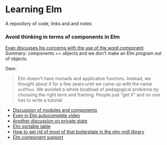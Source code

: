 # Learning Elm
A repository of code, links and and notes


### Avoid thinking in terms of components in Elm

[Evan discusses his concerns with the use of the word component](https://www.reddit.com/r/elm/comments/4xsqhd/practical_examples_in_elm/?)
Summary: components == objects and we don't make an Elm program out of objects.

Gem:

> Elm doesn't have monads and applicative functors. Instead, we thought about it for a few years until we came up with the name `andThen`. We avoided a whole boatload of pedagogical problems by choosing the right term and framing. People just "get it" and no one has to write a tutorial

* [Discussion of modules and components](utm_source=DailyDrip+Elm+Public+List&utm_campaign=3fd10707d0-Elm_Weekly_Drip_20_8_27_2016&utm_medium=email&utm_term=0_5663aebb97-3fd10707d0-142982941#!topic/elm-discuss/_cfOu88oCx4)
* [Even in Elm autocomplete video](https://www.youtube.com/watch?v=KSuCYUqY058&feature=youtu.be&t=1h14m50s)
* [Another discussion on private state](https://groups.google.com/forum/?utm_source=DailyDrip+Elm+Public+List&utm_campaign=3fd10707d0-Elm_Weekly_Drip_20_8_27_2016&utm_medium=email&utm_term=0_5663aebb97-3fd10707d0-142982941#!topic/elm-discuss/_cfOu88oCx4)
* [Elm sortable table](https://github.com/evancz/elm-sortable-table)
* [How to get rid of most of that boilerplate in the elm-mdl library ](https://medium.com/@debois/elm-components-3d9c00c6c612#.b8euskn3z)
* [Elm component support](http://package.elm-lang.org/packages/emtenet/elm-component-support/1.0.0)
